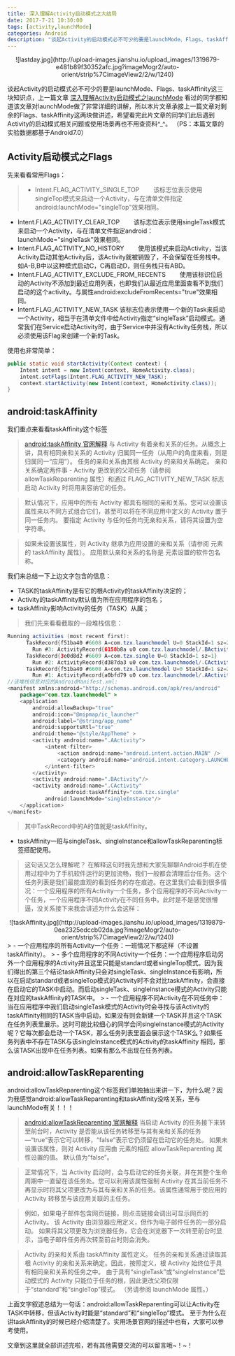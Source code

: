 ```yaml
---
title: 深入理解Activity启动模式之大结局
date: 2017-7-21 10:30:00
tags: [activity,launchMode]
categories: Android 
description: "谈起Activity的启动模式必不可少的要是launchMode、Flags、taskAffinity这三块知识点，上一篇文章 [深入理解Activity启动模式之launchMode]看过的同学都知道该文章对launchMode做了非常详细的讲解，所以本片文章承接上一篇文章对剩余的Flags、taskAffinity这两块做讲述，希望看完此片文章的同学们此后遇到Activity的启动模式相关问题或使用场景再也不用查资料^_^。"
---
```

<center>![lastday.jpg](http://upload-images.jianshu.io/upload_images/1319879-e481b89f30352afc.jpg?imageMogr2/auto-orient/strip%7CimageView2/2/w/1240)</center>

谈起Activity的启动模式必不可少的要是launchMode、Flags、taskAffinity这三块知识点，上一篇文章 [深入理解Activity启动模式之launchMode](http://www.jianshu.com/p/51a28a380c6a) 看过的同学都知道该文章对launchMode做了非常详细的讲解，所以本片文章承接上一篇文章对剩余的Flags、taskAffinity这两块做讲述，希望看完此片文章的同学们此后遇到Activity的启动模式相关问题或使用场景再也不用查资料^_^。
（PS：本篇文章的实验数据都基于Android7.0）

Activity启动模式之Flags
---
先来看看常用Flags：
> - Intent.FLAG_ACTIVITY_SINGLE_TOP 
  该标志位表示使用singleTop模式来启动一个Activity，与在清单文件指定android:launchMode="singleTop"效果相同。
- Intent.FLAG_ACTIVITY_CLEAR_TOP 
  该标志位表示使用singleTask模式来启动一个Activity，与在清单文件指定android：launchMode="singleTask"效果相同。
- Intent.FLAG_ACTIVITY_NO_HISTORY 
  使用该模式来启动Activity，当该Activity启动其他Activity后，该Activity就被销毁了，不会保留在任务栈中。如A-B,B中以这种模式启动C，C再启动D，则任务栈只有ABD。
- Intent.FLAG_ACTIVITY_EXCLUDE_FROM_RECENTS 
  使用该标识位启动的Activity不添加到最近应用列表，也即我们从最近应用里面查看不到我们启动的这个activity。与属性android:excludeFromRecents="true"效果相同。
- Intent.FLAG_ACTIVITY_NEW_TASK
该标志位表示使用一个新的Task来启动一个Activity，相当于在清单文件中给Activity指定“singleTask”启动模式。通常我们在Service启动Activity时，由于Service中并没有Activity任务栈，所以必须使用该Flag来创建一个新的Task。

使用也非常简单：

```java
public static void startActivity(Context context) {
    Intent intent = new Intent(context, HomeActivity.class);
    intent.setFlags(Intent.FLAG_ACTIVITY_NEW_TASK);
    context.startActivity(new Intent(context, HomeActivity.class));
}
```

android:taskAffinity
---
我们重点来看看taskAffinity这个标签
> [android:taskAffinity 官网解释](https://developer.android.com/guide/topics/manifest/activity-element.html#reparent)
与 Activity 有着亲和关系的任务。从概念上讲，具有相同亲和关系的 Activity 归属同一任务（从用户的角度来看，则是归属同一“应用”）。 任务的亲和关系由其根 Activity 的亲和关系确定。
亲和关系确定两件事 - Activity 更改到的父项任务（请参阅 allowTaskReparenting 属性）和通过 FLAG_ACTIVITY_NEW_TASK 标志启动 Activity 时将用来容纳它的任务。

> 默认情况下，应用中的所有 Activity 都具有相同的亲和关系。您可以设置该属性来以不同方式组合它们，甚至可以将在不同应用中定义的 Activity 置于同一任务内。 要指定 Activity 与任何任务均无亲和关系，请将其设置为空字符串。

> 如果未设置该属性，则 Activity 继承为应用设置的亲和关系（请参阅 <application> 元素的 taskAffinity 属性）。 应用默认亲和关系的名称是 <manifest> 元素设置的软件包名称。

我们来总结一下上边文字包含的信息：
- TASK的taskAffinity是有它的根Activity的taskAffinity决定的；
- Activity的taskAffinity默认值为所在应用程序的包名；
- taskAffinity影响Activity的任务（TASK）从属；
> 我们先来看看截取的一段堆栈信息：
```java
Running activities (most recent first):
      TaskRecord{f51ba40 #6608 A=com.tzx.launchmodel U=0 StackId=1 sz=2}
        Run #3: ActivityRecord{6158b8a u0 com.tzx.launchmodel/.BActivity t6608}
      TaskRecord{3e0d8d2 #6609 A=com.tzx.single U=0 StackId=1 sz=1}
        Run #2: ActivityRecord{d387da3 u0 com.tzx.launchmodel/.CActivity t6609}
      TaskRecord{f51ba40 #6608 A=com.tzx.launchmodel U=0 StackId=1 sz=2}
        Run #1: ActivityRecord{a0bfd79 u0 com.tzx.launchmodel/.AActivity t6608}
//该堆栈信息对应的AndroidManifest.xml:
<manifest xmlns:android="http://schemas.android.com/apk/res/android"
    package="com.tzx.launchmodel" >
    <application
        android:allowBackup="true"
        android:icon="@mipmap/ic_launcher"
        android:label="@string/app_name"
        android:supportsRtl="true"
        android:theme="@style/AppTheme" >
        <activity android:name=".AActivity">
            <intent-filter>
                <action android:name="android.intent.action.MAIN" />
                <category android:name="android.intent.category.LAUNCHER" />
            </intent-filter>
        </activity>
        <activity android:name=".BActivity"/>
        <activity android:name=".CActivity"
                  android:taskAffinity="com.tzx.single"
            android:launchMode="singleInstance"/>
    </application>
</manifest>
```
> 其中TaskRecord中的A的值就是taskAffinity。

- taskAffinity一班与singleTask、singleInstance和allowTaskReparenting标签搭配使用。
> 这句话又怎么理解呢？
在解释这句时我先想和大家先聊聊Android手机在使用过程中为了手机软件运行的更加流畅，我们一般都会清理后台任务。这个任务列表是我们最能直观的看到任务的存在痕迹。在这里我们会看到很多情况：一个应用程序的所有Activity一个任务，多个应用程序的不同Activity一个任务，一个应用程序不同Activity在不同任务中。此时是不是感觉很懵逼，没关系接下来我会讲述为什么会这样：
<center>![taskAffinity.jpg](http://upload-images.jianshu.io/upload_images/1319879-0ea2325edccb02da.jpg?imageMogr2/auto-orient/strip%7CimageView2/2/w/1240)</center>
> - 一个应用程序的所有Activity一个任务：一班情况下都这样（不设置taskAffinity）。
> - 多个应用程序的不同Activity一个任务：一个应用程序启动另外一个应用程序的Activity并且这里只能是standard或者singleTop模式。因为我们得出的第三个结论taskAffinity只会对singleTask、singleInstance有影响，所以在启动standard或者singleTop模式的Activity时不会对比taskAffinity，会直接在启动它的TASK中启动。而启动singleTask、singleInstance模式的Activity只能在对应的taskAffinity的TASK中。
> - 一个应用程序不同Activity在不同任务中：当在应用程序中我们启动singleTask模式的Activity时会寻找与该Activity的taskAffinity相同的TASK当中启动，如果没有则会新建一个TASK并且这个TASK在任务列表里展示。这时可能比较细心的同学会问singleInstance模式的Activity呢？它每次都会启动一个TASK，那么任务列表里面会展示这个TASK么？如果任务列表中不存在TASK与该singleInstance模式的Activity的taskAffinity
相同，那么该TASK出现中在任务列表。如果有那么不出现在任务列表。

android:allowTaskReparenting
---
android:allowTaskReparenting这个标签我们单独抽出来讲一下，为什么呢？因为我感觉android:allowTaskReparenting和taskAffinity没啥关系，至与launchMode有关！！！
>  [android:allowTaskReparenting 官网解释](https://developer.android.com/guide/topics/manifest/activity-element.html#reparent)
> 当启动 Activity 的任务接下来转至前台时，Activity 是否能从该任务转移至与其有亲和关系的任务 —“true”表示它可以转移，“false”表示它仍须留在启动它的任务处。
如果未设置该属性，则对 Activity 应用由 <application> 元素的相应 allowTaskReparenting 属性设置的值。 默认值为“false”。

> 正常情况下，当 Activity 启动时，会与启动它的任务关联，并在其整个生命周期中一直留在该任务处。您可以利用该属性强制 Activity 在其当前任务不再显示时将其父项更改为与其有亲和关系的任务。该属性通常用于使应用的 Activity 转移至与该应用关联的主任务。

> 例如，如果电子邮件包含网页链接，则点击链接会调出可显示网页的 Activity。 该 Activity 由浏览器应用定义，但作为电子邮件任务的一部分启动。 如果将其父项更改为浏览器任务，它会在浏览器下一次转至前台时显示，当电子邮件任务再次转至前台时则会消失。

> Activity 的亲和关系由 taskAffinity 属性定义。 任务的亲和关系通过读取其根 Activity 的亲和关系来确定。因此，按照定义，根 Activity 始终位于具有相同亲和关系的任务之中。 由于具有“singleTask”或“singleInstance”启动模式的 Activity 只能位于任务的根，因此更改父项仅限于“standard”和“singleTop”模式。 （另请参阅 launchMode 属性。）

上面文字叙述总结为一句话：android:allowTaskReparenting可以让Activity在TASK中转移，但该Activity时能是“standard”和“singleTop”模式。
至于为什么在讲taskAffinity的时候已经介绍清楚了。实用场景官网的描述中也有，大家可以参考使用。


文章到这里就全部讲述完啦，若有其他需要交流的可以留言哦~！~！